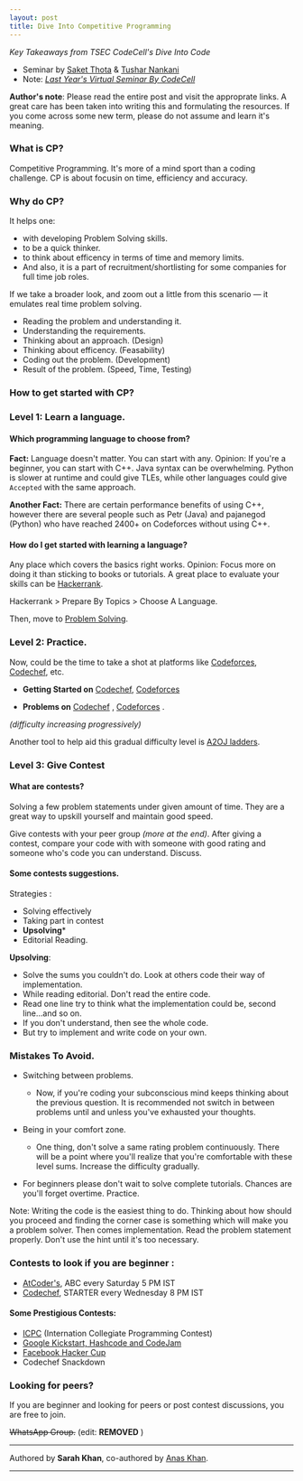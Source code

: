 ```yaml
---
layout: post
title: Dive Into Competitive Programming
---
```



_Key Takeaways from TSEC CodeCell's Dive Into Code_

- Seminar by [Saket Thota](https://codeforces.com/profile/palindroam) & [Tushar Nankani](https://codeforces.com/profile/tusharnankani)  
- Note: [*Last Year's Virtual Seminar By CodeCell*](https://www.youtube.com/watch?v=IHPjbt2BMW8)

**Author's note**: Please read the entire post and visit the approprate links. A great care has been taken into writing this and formulating the resources. If you come across some new term, please do not assume and learn it's meaning. 

### What is CP?

Competitive Programming. It's more of a mind sport than a coding challenge.
CP is about focusin on time, efficiency and accuracy.

### Why do CP?

It helps one:
- with developing Problem Solving skills. 
- to be a quick thinker. 
- to think about efficency in terms of time and memory limits.
- And also, it is a part of recruitment/shortlisting for some companies for full time job roles.

If we take a broader look, and zoom out a little from this scenario — it emulates real time problem solving. 

- Reading the problem and understanding it.
- Understanding the requirements. 
- Thinking about an approach. (Design)
- Thinking about efficency. (Feasability)
- Coding out the problem. (Development)
- Result of the problem. (Speed, Time, Testing)

### How to get started with CP?

### Level 1: Learn a language. 

#### Which programming language to choose from?

**Fact:** Language doesn't matter. You can start with any. Opinion: If you're a beginner, you can start with C++. Java syntax can be overwhelming. Python is slower at runtime and could give TLEs, while other languages could give `Accepted` with the same approach.

**Another Fact:** There are certain performance benefits of using C++, however there are several people such as Petr (Java) and pajanegod (Python) who have reached 2400+ on Codeforces without using C++.

#### How do I get started with learning a language?

Any place which covers the basics right works.
Opinion: Focus more on doing it than sticking to books or tutorials. A great place to evaluate your skills can be [Hackerrank]([url](https://www.hackerrank.com/)). 

Hackerrank > Prepare By Topics > Choose A Language.

Then, move to [Problem Solving](https://www.hackerrank.com/domains/algorithms).

### Level 2: Practice. 

Now, could be the time to take a shot at platforms like [Codeforces](http://codeforces.com), [Codechef](https://www.codechef.com), etc. 

- **Getting Started on** [Codechef](https://www.codechef.com/selflearning/0to1stars), [Codeforces](https://codeforces.com/blog/entry/99660) 

- **Problems on** [Codechef](https://www.codechef.com/practice?End_rating=999) , [Codeforces](https://codeforces.com/problemset?Order=BY_RATING_ASC) .

*(difficulty increasing progressively)* 

Another tool to help aid this gradual difficulty level is [A2OJ ladders](https://a2oj.netlify.app/ladders).

### Level 3: Give Contest

#### What are contests?

Solving a few problem statements under given amount of time. They are a great way to upskill yourself and maintain good speed.

Give contests with your peer group *(more at the end)*. After giving a contest, compare your code with with someone with good rating and someone who's code you can understand. Discuss.

#### Some contests suggestions.

Strategies :
- Solving effectively
- Taking part in contest
- **Upsolving*** 
- Editorial Reading.

**Upsolving**: 
- Solve the sums you couldn't do. Look at others code their way of implementation.
- While reading editorial. Don't read the entire code.
- Read one line try to think what the implementation could be, second line...and so on.
- If you don't understand, then see the whole code.
- But try to implement and write code on your own.

### Mistakes To Avoid.

- Switching between problems. 
  - Now, if you're coding your subconscious mind keeps thinking about the previous question. It is recommended not switch in between problems until and unless you've exhausted your thoughts.

- Being in your comfort zone.  
  - One thing, don't solve a same rating problem continuously. There will be a point where you'll realize that you're comfortable with these level sums. Increase the difficulty gradually. 

- For beginners please don't wait to solve complete tutorials. Chances are you'll forget overtime. Practice.

Note: Writing the code is the easiest thing to do. Thinking about how should you proceed and finding the corner case is something which will make you a problem solver. Then comes implementation. Read the problem statement properly. Don't use the hint until it's too necessary.

### Contests to look if you are beginner : 

- [AtCoder's](https://atcoder.jp), ABC every Saturday 5 PM IST
- [Codechef](https://www.codechef.com), STARTER every Wednesday 8 PM IST

#### Some Prestigious Contests:

- [ICPC](https://icpc.global) (Internation Collegiate Programming Contest)
- [Google Kickstart, Hashcode and CodeJam](https://codingcompetitions.withgoogle.com)
- [Facebook Hacker Cup](https://www.facebook.com/codingcompetitions/hacker-cup)
- Codechef Snackdown

### Looking for peers?

If you are beginner and looking for peers or post contest discussions, you are free to join.

~~WhatsApp Group.~~ (edit: **REMOVED** )

----

Authored by **Sarah Khan**, co-authored by [Anas Khan](https://in.linkedin.com/in/anxkhn).

----
